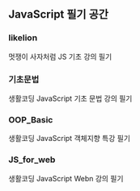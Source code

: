## JavaScript 필기 공간

### likelion

멋쟁이 사자처럼 JS 기초 강의 필기

### 기초문법

생활코딩 JavaScript 기초 문법 강의 필기

### OOP_Basic

생활코딩 JavaScript 객체지향 특강 필기

### JS_for_web

생활코딩 JavaScript Webn 강의 필기

